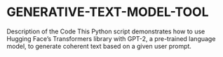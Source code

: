 # GENERATIVE-TEXT-MODEL-TOOL
Description of the Code  This Python script demonstrates how to use Hugging Face’s Transformers library with GPT-2, a pre-trained language model, to generate coherent text based on a given user prompt.
